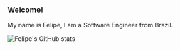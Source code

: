 ### Welcome!

My name is Felipe, I am a Software Engineer from Brazil.

![Felipe's GitHub stats](https://github-readme-stats.vercel.app/api?username=felipebogaertsm&hide=contribs,prs&count_private=true)

<!--
**felipebogaertsm/felipebogaertsm** is a ✨ _special_ ✨ repository because its `README.md` (this file) appears on your GitHub profile.

Here are some ideas to get you started:

- 🔭 I’m currently working on ...
- 🌱 I’m currently learning ...
- 👯 I’m looking to collaborate on ...
- 🤔 I’m looking for help with ...
- 💬 Ask me about ...
- 📫 How to reach me: ...
- 😄 Pronouns: ...
- ⚡ Fun fact: ...
-->
